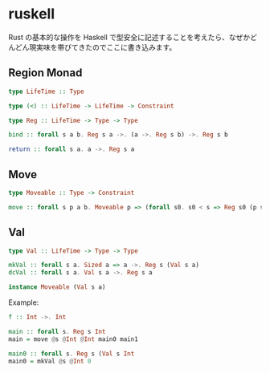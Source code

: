 # ruskell

Rust の基本的な操作を Haskell で型安全に記述することを考えたら、なぜかどんどん現実味を帯びてきたのでここに書き込みます。

## Region Monad

```haskell
type LifeTime :: Type

type (<) :: LifeTime -> LifeTime -> Constraint

type Reg :: LifeTime -> Type -> Type

bind :: forall s a b. Reg s a ->. (a ->. Reg s b) ->. Reg s b

return :: forall s a. a ->. Reg s a
```

## Move

```haskell
type Moveable :: Type -> Constraint

move :: forall s p a b. Moveable p => (forall s0. s0 < s => Reg s0 (p s0 a)) ->. (forall s1. s1 < s => p s1 a ->. Reg s1 b) ->. Reg s b
```

## Val

```haskell
type Val :: LifeTime -> Type -> Type

mkVal :: forall s a. Sized a => a ->. Reg s (Val s a)
dcVal :: forall s a. Val s a ->. Reg s a

instance Moveable (Val s a)
```

Example:

```haskell
f :: Int ->. Int

main :: forall s. Reg s Int
main = move @s @Int @Int main0 main1

main0 :: forall s. Reg s (Val s Int
main0 = mkVal @s @Int 0
